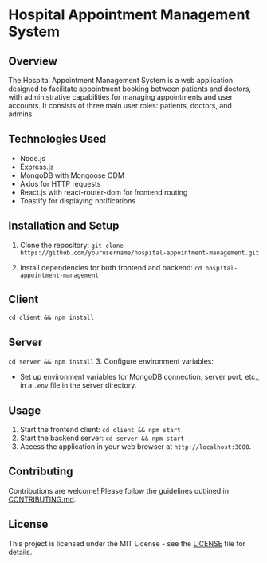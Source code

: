 # Hospital Appointment Management System

## Overview
The Hospital Appointment Management System is a web application designed to facilitate appointment booking between patients and doctors, with administrative capabilities for managing appointments and user accounts. It consists of three main user roles: patients, doctors, and admins.

## Technologies Used
- Node.js
- Express.js
- MongoDB with Mongoose ODM
- Axios for HTTP requests
- React.js with react-router-dom for frontend routing
- Toastify for displaying notifications

## Installation and Setup
1. Clone the repository:
`git clone https://github.com/yourusername/hospital-appointment-management.git`

2. Install dependencies for both frontend and backend:
`cd hospital-appointment-management`
## Client
`cd client && npm install`
## Server
`cd server && npm install`
3. Configure environment variables:
- Set up environment variables for MongoDB connection, server port, etc., in a `.env` file in the server directory.

## Usage
1. Start the frontend client:
`cd client && npm start`
2. Start the backend server:
`cd server && npm start`
3. Access the application in your web browser at `http://localhost:3000`.

## Contributing
Contributions are welcome! Please follow the guidelines outlined in [CONTRIBUTING.md](CONTRIBUTING.md).

## License
This project is licensed under the MIT License - see the [LICENSE](LICENSE) file for details.

